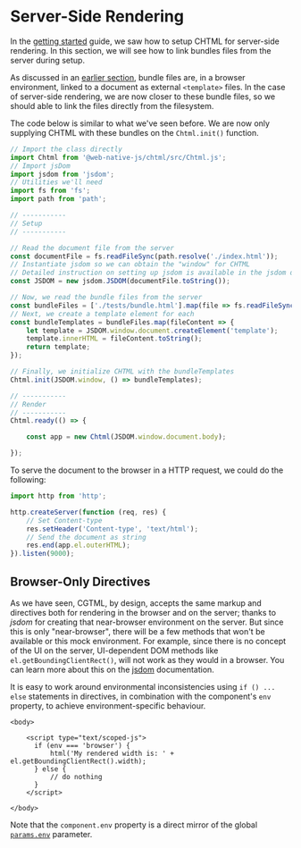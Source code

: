 # Server-Side Rendering

In the [getting started](../) guide, we saw how to setup CHTML for server-side rendering. In this section, we will see how to link bundles files from the server during setup.

As discussed in an [earlier section](../compositional-concepts/namespaces-and-templates-layout-and-bundling.md), bundle files are, in a browser environment, linked to a document as external `<template>` files. In the case of server-side rendering, we are now closer to these bundle files, so we should able to link the files directly from the filesystem.

The code below is similar to what we've seen before. We are now only supplying CHTML with these bundles on the `Chtml.init()` function.

```javascript
// Import the class directly
import Chtml from '@web-native-js/chtml/src/Chtml.js';
// Import jsDom
import jsdom from 'jsdom';
// Utilities we'll need
import fs from 'fs';
import path from 'path';

// -----------
// Setup
// -----------

// Read the document file from the server
const documentFile = fs.readFileSync(path.resolve('./index.html'));
// Instantiate jsdom so we can obtain the "window" for CHTML
// Detailed instruction on setting up jsdom is available in the jsdom docs
const JSDOM = new jsdom.JSDOM(documentFile.toString());

// Now, we read the bundle files from the server
const bundleFiles = ['./tests/bundle.html'].map(file => fs.readFileSync(path.resolve(file)));
// Next, we create a template element for each
const bundleTemplates = bundleFiles.map(fileContent => {
    let template = JSDOM.window.document.createElement('template');
    template.innerHTML = fileContent.toString();
    return template;
});

// Finally, we initialize CHTML with the bundleTemplates
Chtml.init(JSDOM.window, () => bundleTemplates);

// -----------
// Render
// -----------
Chtml.ready(() => {

    const app = new Chtml(JSDOM.window.document.body);

});
```

To serve the document to the browser in a HTTP request, we could do the following:

```javascript
import http from 'http';

http.createServer(function (req, res) {
    // Set Content-type
    res.setHeader('Content-type', 'text/html');
    // Send the document as string
    res.end(app.el.outerHTML);
}).listen(9000);
```

## Browser-Only Directives

As we have seen, CGTML, by design, accepts the same markup and directives both for rendering in the browser and on the server; thanks to _jsdom_ for creating that near-browser environment on the server. But since this is only "near-browser", there will be a few methods that won't be available or this mock environment. For example, since there is no concept of the UI on the server, UI-dependent DOM methods like `el.getBoundingClientRect()`, will not work as they would in a browser. You can learn more about this on the [jsdom](https://github.com/jsdom/jsdom) documentation.

It is easy to work around environmental inconsistencies using `if () ... else` statements in directives, in combination with the component's `env` property, to achieve environment-specific behaviour.

```markup
<body>

    <script type="text/scoped-js">
      if (env === 'browser') {
          html('My rendered width is: ' + el.getBoundingClientRect().width);
      } else {
          // do nothing
      }
    </script>

</body>
```

Note that the `component.env` property is a direct mirror of the global [`params.env`](configuration.md) parameter.

